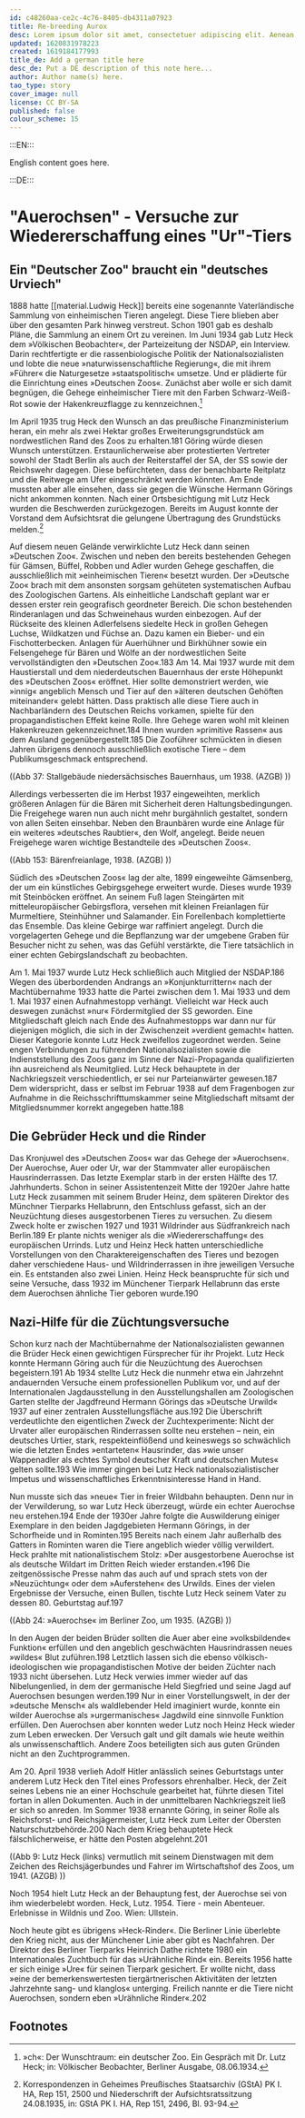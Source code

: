 ```yaml
---
id: c48260aa-ce2c-4c76-8405-db4311a07923
title: Re-breeding Aurox
desc: Lorem ipsum dolor sit amet, consectetuer adipiscing elit. Aenean commodo ligula eget dolor. Aenean massa. Cum sociis natoque penatibus et magnis dis parturient montes, nascetur ridiculus mus. Donec quam felis, ultricies nec, pellentesque eu, pretium quis, sem. Nulla consequat massa quis enim.
updated: 1620831978223
created: 1619184177993
title_de: Add a german title here
desc_de: Put a DE description of this note here...
author: Author name(s) here.
tao_type: story
cover_image: null
license: CC BY-SA
published: false
colour_scheme: 15
---
```


:::EN:::

English content goes here.

:::DE:::

# "Auerochsen" - Versuche zur Wiedererschaffung eines "Ur"-Tiers

## Ein "Deutscher Zoo" braucht ein "deutsches Urviech"

1888 hatte [[material.Ludwig Heck]] bereits eine sogenannte Vaterländische Sammlung von einheimischen Tieren angelegt. Diese Tiere blieben aber über den gesamten Park hinweg verstreut. Schon 1901 gab es deshalb Pläne, die Sammlung an einem Ort zu vereinen. Im Juni 1934 gab Lutz Heck dem »Völkischen Beobachter«, der Parteizeitung der NSDAP, ein Interview. Darin rechtfertigte er die rassenbiologische Politik der Nationalsozialisten und lobte die neue »naturwissenschaftliche Regierung«, die mit ihrem »Führer« die Naturgesetze »staatspolitisch« umsetze. Und er plädierte für die Einrichtung eines »Deutschen Zoos«. Zunächst aber wolle er sich damit begnügen, die Gehege einheimischer Tiere mit den Farben Schwarz-Weiß-Rot sowie der Hakenkreuzflagge zu kennzeichnen.[^germanzoo1]

Im April 1935 trug Heck den Wunsch an das preußische Finanzministerium heran, ein mehr als zwei Hektar großes Erweiterungsgrundstück am nordwestlichen Rand des Zoos zu erhalten.181 Göring würde diesen Wunsch unterstützen. Erstaunlicherweise aber protestierten Vertreter sowohl der Stadt Berlin als auch der Reiterstaffel der SA, der SS sowie der Reichswehr dagegen. Diese befürchteten, dass der benachbarte Reitplatz und die Reitwege am Ufer eingeschränkt werden könnten. Am Ende mussten aber alle einsehen, dass sie gegen die Wünsche Hermann Görings nicht ankommen konnten. Nach einer Ortsbesichtigung mit Lutz Heck wurden die Beschwerden zurückgezogen. Bereits im August konnte der Vorstand dem Aufsichtsrat die gelungene Übertragung des Grundstücks melden.[^germanzoo2]

Auf diesem neuen Gelände verwirklichte Lutz Heck dann seinen »Deutschen Zoo«. Zwischen und neben den bereits bestehenden Gehegen für Gämsen, Büffel, Robben und Adler wurden Gehege geschaffen, die ausschließlich mit »einheimischen Tieren« besetzt wurden. Der »Deutsche Zoo« brach mit dem ansonsten sorgsam gehüteten systematischen Aufbau des Zoologischen Gartens. Als einheitliche Landschaft geplant war er dessen erster rein geografisch geordneter Bereich. Die schon bestehenden Rinderanlagen und das Schweinehaus wurden einbezogen. Auf der Rückseite des kleinen Adlerfelsens siedelte Heck in großen Gehegen Luchse, Wildkatzen und Füchse an. Dazu kamen ein Bieber- und ein Fischotterbecken. Anlagen für Auerhühner und Birkhühner sowie ein Felsengehege für Bären und Wölfe an der nordwestlichen Seite vervollständigten den »Deutschen Zoo«.183 Am 14. Mai 1937 wurde mit dem Haustierstall und dem niederdeutschen Bauernhaus der erste Höhepunkt des »Deutschen Zoos« eröffnet. Hier sollte demonstriert werden, wie »innig« angeblich Mensch und Tier auf den »älteren deutschen Gehöften miteinander« gelebt hätten. Dass praktisch alle diese Tiere auch in Nachbarländern des Deutschen Reichs vorkamen, spielte für den propagandistischen Effekt keine Rolle. Ihre Gehege waren wohl mit kleinen Hakenkreuzen gekennzeichnet.184 Ihnen wurden »primitive Rassen« aus dem Ausland gegenübergestellt.185 Die Zooführer schmückten in diesen Jahren übrigens dennoch ausschließlich exotische Tiere – dem Publikumsgeschmack entsprechend. 

((Abb 37: Stallgebäude niedersächsisches Bauernhaus, um 1938. (AZGB) )) 

Allerdings verbesserten die im Herbst 1937 eingeweihten, merklich größeren Anlagen für die Bären mit Sicherheit deren Haltungsbedingungen. Die Freigehege waren nun auch nicht mehr burgähnlich gestaltet, sondern von allen Seiten einsehbar. Neben den Braunbären wurde eine Anlage für ein weiteres »deutsches Raubtier«, den Wolf, angelegt. Beide neuen Freigehege waren wichtige Bestandteile des »Deutschen Zoos«.  

((Abb 153: Bärenfreianlage, 1938. (AZGB) )) 

Südlich des »Deutschen Zoos« lag der alte, 1899 eingeweihte Gämsenberg, der um ein künstliches Gebirgsgehege erweitert wurde. Dieses wurde 1939 mit Steinböcken eröffnet. An seinem Fuß lagen Steingärten mit mitteleuropäischer Gebirgsflora, versehen mit kleinen Freianlagen für Murmeltiere, Steinhühner und Salamander. Ein Forellenbach komplettierte das Ensemble. Das kleine Gebirge war raffiniert angelegt. Durch die vorgelagerten Gehege und die Bepflanzung war der umgebene Graben für Besucher nicht zu sehen, was das Gefühl verstärkte, die Tiere tatsächlich in einer echten Gebirgslandschaft zu beobachten. 

Am 1. Mai 1937 wurde Lutz Heck schließlich auch Mitglied der NSDAP.186 Wegen des überbordenden Andrangs an »Konjunkturrittern« nach der Machtübernahme 1933 hatte die Partei zwischen dem 1. Mai 1933 und dem 1. Mai 1937 einen Aufnahmestopp verhängt. Vielleicht war Heck auch deswegen zunächst »nur« Fördermitglied der SS geworden. Eine Mitgliedschaft gleich nach Ende des Aufnahmestopps war dann nur für diejenigen möglich, die sich in der Zwischenzeit »verdient gemacht« hatten. Dieser Kategorie konnte Lutz Heck zweifellos zugeordnet werden. Seine engen Verbindungen zu führenden Nationalsozialisten sowie die Indienststellung des Zoos ganz im Sinne der Nazi-Propaganda qualifizierten ihn ausreichend als Neumitglied. Lutz Heck behauptete in der Nachkriegszeit verschiedentlich, er sei nur Parteianwärter gewesen.187 Dem widerspricht, dass er selbst im Februar 1938 auf dem Fragenbogen zur Aufnahme in die Reichsschrifttumskammer seine Mitgliedschaft mitsamt der Mitgliedsnummer korrekt angegeben hatte.188 

## Die Gebrüder Heck und die Rinder

Das Kronjuwel des »Deutschen Zoos« war das Gehege der »Auerochsen«. Der Auerochse, Auer oder Ur, war der Stammvater aller europäischen Hausrinderrassen. Das letzte Exemplar starb in der ersten Hälfte des 17. Jahrhunderts. Schon in seiner Assistentenzeit Mitte der 1920er Jahre hatte Lutz Heck zusammen mit seinem Bruder Heinz, dem späteren Direktor des Münchner Tierparks Hellabrunn, den Entschluss gefasst, sich an der Neuzüchtung dieses ausgestorbenen Tieres zu versuchen. Zu diesem Zweck holte er zwischen 1927 und 1931 Wildrinder aus Südfrankreich nach Berlin.189 Er plante nichts weniger als die »Wiedererschaffung« des europäischen Urrinds. Lutz und Heinz Heck hatten unterschiedliche Vorstellungen von den Charaktereigenschaften des Tieres und bezogen daher verschiedene Haus- und Wildrinderrassen in ihre jeweiligen Versuche ein. Es entstanden also zwei Linien. Heinz Heck beanspruchte für sich und seine Versuche, dass 1932 im Münchener Tierpark Hellabrunn das erste dem Auerochsen ähnliche Tier geboren wurde.190

## Nazi-Hilfe für die Züchtungsversuche

Schon kurz nach der Machtübernahme der Nationalsozialisten gewannen die Brüder Heck einen gewichtigen Fürsprecher für ihr Projekt. Lutz Heck konnte Hermann Göring auch für die Neuzüchtung des Auerochsen begeistern.191 Ab 1934 stellte Lutz Heck die nunmehr etwa ein Jahrzehnt andauernden Versuche einem professionellen Publikum vor, und auf der Internationalen Jagdausstellung in den Ausstellungshallen am Zoologischen Garten stellte der Jagdfreund Hermann Görings das »Deutsche Urwild« 1937 auf einer zentralen Ausstellungsfläche aus.192 Die Überschrift verdeutlichte den eigentlichen Zweck der Zuchtexperimente: Nicht der Urvater aller europäischen Rinderrassen sollte neu erstehen – nein, ein deutsches Urtier, stark, respekteinflößend und keineswegs so schwächlich wie die letzten Endes »entarteten« Hausrinder, das »wie unser Wappenadler als echtes Symbol deutscher Kraft und deutschen Mutes« gelten sollte.193 Wie immer gingen bei Lutz Heck nationalsozialistischer Impetus und wissenschaftliches Erkenntnisinteresse Hand in Hand.

Nun musste sich das »neue« Tier in freier Wildbahn behaupten. Denn nur in der Verwilderung, so war Lutz Heck überzeugt, würde ein echter Auerochse neu erstehen.194 Ende der 1930er Jahre folgte die Auswilderung einiger Exemplare in den beiden Jagdgebieten Hermann Görings, in der Schorfheide und in Rominten.195 Bereits nach einem Jahr außerhalb des Gatters in Rominten waren die Tiere angeblich wieder völlig verwildert. Heck prahlte mit nationalistischem Stolz: »Der ausgestorbene Auerochse ist als deutsche Wildart im Dritten Reich wieder erstanden.«196 Die zeitgenössische Presse nahm das auch auf und sprach stets von der »Neuzüchtung« oder dem »Auferstehen« des Urwilds. Eines der vielen Ergebnisse der Versuche, einen Bullen, tischte Lutz Heck seinem Vater zu dessen 80. Geburtstag auf.197 

((Abb 24: »Auerochse« im Berliner Zoo, um 1935. (AZGB) )) 

In den Augen der beiden Brüder sollten die Auer aber eine »volksbildende« Funktion« erfüllen und den angeblich geschwächten Hausrindrassen neues »wildes« Blut zuführen.198 Letztlich lassen sich die ebenso völkisch-ideologischen wie propagandistischen Motive der beiden Züchter nach 1933 nicht übersehen. Lutz Heck verwies immer wieder auf das Nibelungenlied, in dem der germanische Held Siegfried und seine Jagd auf Auerochsen besungen werden.199 Nur in einer Vorstellungswelt, in der der »deutsche Mensch« als waldlebender Held imaginiert wurde, konnte ein wilder Auerochse als »urgermanisches« Jagdwild eine sinnvolle Funktion erfüllen. Den Auerochsen aber konnten weder Lutz noch Heinz Heck wieder zum Leben erwecken. Der Versuch galt und gilt damals wie heute weithin als unwissenschaftlich. Andere Zoos beteiligten sich aus guten Gründen nicht an den Zuchtprogrammen. 

Am 20. April 1938 verlieh Adolf Hitler anlässlich seines Geburtstags unter anderem Lutz Heck den Titel eines Professors ehrenhalber. Heck, der Zeit seines Lebens nie an einer Hochschule gearbeitet hat, führte diesen Titel fortan in allen Dokumenten. Auch in der unmittelbaren Nachkriegszeit ließ er sich so anreden. Im Sommer 1938 ernannte Göring, in seiner Rolle als Reichsforst- und Reichsjägermeister, Lutz Heck zum Leiter der Obersten Naturschutzbehörde.200 Nach dem Krieg behauptete Heck fälschlicherweise, er hätte den Posten abgelehnt.201 

((Abb 9: Lutz Heck (links) vermutlich mit seinem Dienstwagen mit dem Zeichen des Reichsjägerbundes und Fahrer im Wirtschaftshof des Zoos, um 1941. (AZGB) )) 


Noch 1954 hielt Lutz Heck an der Behauptung fest, der Auerochse sei von ihm wiederbelebt worden. Heck, Lutz. 1954. Tiere - mein Abenteuer. Erlebnisse in Wildnis und Zoo. Wien: Ullstein.


Noch heute gibt es übrigens »Heck-Rinder«. Die Berliner Linie überlebte den Krieg nicht, aus der Münchener Linie aber gibt es Nachfahren. Der Direktor des Berliner Tierparks Heinrich Dathe richtete 1980 ein Internationales Zuchtbuch für das »Urähnliche Rind« ein. Bereits 1956 hatte er sich einige »Ure« für seinen Tierpark gesichert. Er wollte nicht, dass »eine der bemerkenswertesten tiergärtnerischen Aktivitäten der letzten Jahrzehnte sang- und klanglos« unterging. Freilich nannte er die Tiere nicht Auerochsen, sondern eben »Urähnliche Rinder«.202 

## Footnotes

[^germanzoo1]: »ch«: Der Wunschtraum: ein deutscher Zoo. Ein Gespräch mit Dr. Lutz Heck; in: Völkischer Beobachter, Berliner Ausgabe, 08.06.1934.
[^germanzoo2]: Korrespondenzen in Geheimes Preußisches Staatsarchiv (GStA) PK I. HA, Rep 151, 2500 und Niederschrift der Aufsichtsratssitzung 24.08.1935, in: GStA PK I. HA, Rep 151, 2496, Bl. 93-94.